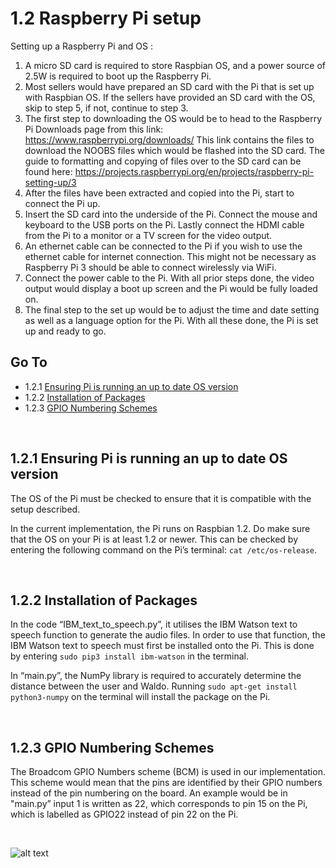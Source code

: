 1.2 Raspberry Pi setup
==================
Setting up a Raspberry Pi and OS :

1. A micro SD card is required to store Raspbian OS, and a power source of 2.5W is required to boot up the Raspberry Pi. 
2. Most sellers would have prepared an SD card with the Pi that is set up with Raspbian OS. If the sellers have provided an SD card with the OS, skip to step 5, if not, continue to step 3.
3. The first step to downloading the OS would be to head to the Raspberry Pi Downloads page from this link:  https://www.raspberrypi.org/downloads/  This link contains the files to download the NOOBS files which would be flashed into the SD card. The guide to formatting and copying of files over to the SD card can be found here:  https://projects.raspberrypi.org/en/projects/raspberry-pi-setting-up/3
4. After the files have been extracted and copied into the Pi, start to connect the Pi up. 
5. Insert the SD card into the underside of the Pi. Connect the mouse and keyboard to the USB ports on the Pi. Lastly connect the HDMI cable from the Pi to a monitor or a TV screen for the video output. 
6. An ethernet cable can be connected to the Pi if you wish to use the ethernet cable for internet connection. This might not be necessary as Raspberry Pi 3 should be able to connect wirelessly via WiFi.
7. Connect the power cable to the Pi. With all prior steps done, the video output would display a boot up screen and the Pi would be fully loaded on.  
8. The final step to the set up would be to adjust the time and date setting as well as a language option for the Pi. With all these done, the Pi is set up and ready to go. 


## Go To
* 1.2.1 [Ensuring Pi is running an up to date OS version](#121-ensuring-pi-is-running-an-up-to-date-os-version)
* 1.2.2 [Installation of Packages](#122-installation-of-packages)
* 1.2.3 [GPIO Numbering Schemes](#123-gpio-numbering-schemes)

<Br>
  
1.2.1 Ensuring Pi is running an up to date OS version
------------------------------------------------

The OS of the Pi must be checked to ensure that it is compatible with the setup described. 

In the current implementation, the Pi runs on Raspbian 1.2. Do make sure that the OS on your Pi is at least 1.2 or newer. This can be checked by entering the following command on the Pi’s terminal: `cat /etc/os-release`. 

<Br>

1.2.2 Installation of Packages
------------------------

In the code “IBM_text_to_speech.py”, it utilises the IBM Watson text to speech function to generate the audio files. In order to use that function, the IBM Watson text to speech must first be installed onto the Pi. This is done by entering `sudo pip3 install ibm-watson` in the terminal. 

In “main.py”, the NumPy library is required to accurately determine the distance between the user and Waldo. Running  `sudo apt-get install python3-numpy` on the terminal will install the package on the Pi. 

<Br>

1.2.3 GPIO Numbering Schemes
----------------------

The Broadcom GPIO Numbers scheme (BCM)  is used in our implementation. This scheme would mean that the pins are identified by their GPIO numbers instead of the pin numbering on the board. An example would be in "main.py” input 1 is written as 22, which corresponds to pin 15 on the Pi, which is labelled as GPIO22 instead of pin 22 on the Pi. 

<Br>

![alt text](https://github.com/patrickjohncyh/ibm-waldo/blob/master/imgs/Raspberry%20pi%203%20GPIO_pins_v2.png "GPIO Pins")
